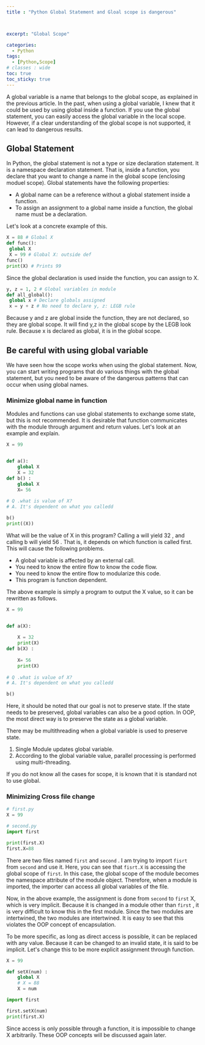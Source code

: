 ```yaml
---
title : "Python Global Statement and Gloal scope is dangerous"



excerpt: "Global Scope"

categories:
  - Python
tags:
  - [Python,Scope]
# classes : wide
toc: true
toc_sticky: true
---
```

A global variable is a name that belongs to the global scope, as explained in the previous article. In the past, when using a global variable, I knew that it could be used by using global inside a function. If you use the global statement, you can easily access the global variable in the local scope. However, if a clear understanding of the global scope is not supported, it can lead to dangerous results.

## Global Statement

In Python, the global statement is not a type or size declaration statement. It is a namespace declaration statement. That is, inside a function, you declare that you want to change a name in the global scope (enclosing moduel scope). Global statements have the following properties:

- A global name can be a reference without a global statement inside a function.
- To assign an assignment to a global name inside a function, the global name must be a declaration.

Let's look at a concrete example of this.

```python
X = 88 # Global X
def func():
 global X
 X = 99 # Global X: outside def
func()
print(X) # Prints 99
```

Since the global declaration is used inside the function, you can assign to X.

```python
y, z = 1, 2 # Global variables in module
def all_global():
 global x # Declare globals assigned
 x = y + z # No need to declare y, z: LEGB rule
```

Because y and z are global inside the function, they are not declared, so they are global scope. It will find y,z in the global scope by the LEGB look rule. Because x is declared as global, it is in the global scope.

## Be careful with using global variable

We have seen how the scope works when using the global statement. Now, you can start writing programs that do various things with the global statement, but you need to be aware of the dangerous patterns that can occur when using global names.

### Minimize global name in function

Modules and functions can use global statements to exchange some state, but this is not recommended. It is desirable that function communicates with the module through argument and return values. Let's look at an example and explain.

```python
X = 99


def a():
    global X
    X = 32
def b() :
    global X
    X= 56
    
# Q .what is value of X?
# A. It's dependent on what you calledd

b()
print((X))
```

What will be the value of X in this program? Calling a will yield 32 , and calling b will yield 56 . That is, it depends on which function is called first. This will cause the following problems.

- A global variable is affected by an external call.
- You need to know the entire flow to know the code flow.
- You need to know the entire flow to modularize this code.
- This program is function dependent.

The above example is simply a program to output the X value, so it can be rewritten as follows.

```python
X = 99


def a(X):
    
    X = 32
    print(X)
def b(X) :
    
    X= 56
    print(X)
    
# Q .what is value of X?
# A. It's dependent on what you calledd

b()
```

Here, it should be noted that our goal is not to preserve state. If the state needs to be preserved, global variables can also be a good option. In OOP, the most direct way is to preserve the state as a global variable.

There may be multithreading when a global variable is used to preserve state.

1. Single Module updates global variable.
2. According to the global variable value, parallel processing is performed using multi-threading.

If you do not know all the cases for scope, it is known that it is standard not to use global.

### Minimizing Cross file change

```python
# first.py
X = 99


```



```python
# second.py
import first

print(first.X)
first.X=88
```

There are two files named `first` and `second` . I am trying to import `fisrt` from `second` and use it. Here, you can see that `fisrt.X` is accessing the global scope of `first`. In this case, the global scope of the module becomes the namespace attribute of the module object. Therefore, when a module is imported, the importer can access all global variables of the file.

Now, in the above example, the assignment is done from `second` to `first` X, which is very implicit. Because it is changed in a module other than `first` , it is very difficult to know this in the first module. Since the two modules are intertwined, the two modules are intertwined. It is easy to see that this violates the OOP concept of encapsulation.

To be more specific, as long as direct access is possible, it can be replaced with any value. Because it can be changed to an invalid state, it is said to be implicit. Let's change this to be more explicit assignment through function.

```python
X = 99

def setX(num) :
    global X
    # X = 88
    X = num
```

```python
import first

first.setX(num)
print(first.X)
```

Since access is only possible through a function, it is impossible to change X arbitrarily. These OOP concepts will be discussed again later.
